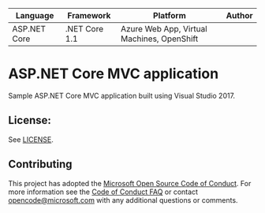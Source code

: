 | Language | Framework | Platform | Author |
| -------- | -------- |--------|--------|
| ASP.NET Core | .NET Core 1.1 | Azure Web App, Virtual Machines, OpenShift |


# ASP.NET Core MVC application 

Sample ASP.NET Core MVC application built using Visual Studio 2017.

## License:
See [LICENSE](LICENSE).


## Contributing
This project has adopted the [Microsoft Open Source Code of Conduct](https://opensource.microsoft.com/codeofconduct/).
For more information see the [Code of Conduct FAQ](https://opensource.microsoft.com/codeofconduct/faq/) or
contact [opencode@microsoft.com](mailto:opencode@microsoft.com) with any additional questions or comments.
